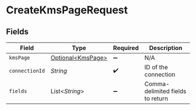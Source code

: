 # CreateKmsPageRequest


## Fields

| Field                                                | Type                                                 | Required                                             | Description                                          |
| ---------------------------------------------------- | ---------------------------------------------------- | ---------------------------------------------------- | ---------------------------------------------------- |
| `kmsPage`                                            | [Optional\<KmsPage>](../../models/shared/KmsPage.md) | :heavy_minus_sign:                                   | N/A                                                  |
| `connectionId`                                       | *String*                                             | :heavy_check_mark:                                   | ID of the connection                                 |
| `fields`                                             | List\<*String*>                                      | :heavy_minus_sign:                                   | Comma-delimited fields to return                     |